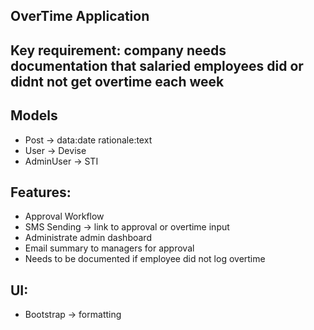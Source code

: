 ## OverTime Application

## Key requirement: company needs documentation that salaried employees did or didnt not get overtime each week

## Models
- Post -> data:date rationale:text
- User -> Devise
- AdminUser -> STI

## Features:
- Approval Workflow
- SMS Sending -> link to approval or overtime input
- Administrate admin dashboard
- Email summary to managers for approval
- Needs to be documented if employee did not log overtime

## UI:
- Bootstrap -> formatting